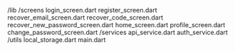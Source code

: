 /lib
  /screens
    login_screen.dart
    register_screen.dart
    recover_email_screen.dart
    recover_code_screen.dart
    recover_new_password_screen.dart
    home_screen.dart
    profile_screen.dart
    change_password_screen.dart
  /services
    api_service.dart
    auth_service.dart
  /utils
    local_storage.dart
  main.dart
